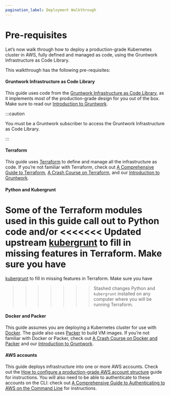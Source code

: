```yaml
---
pagination_label: Deployment Walkthrough
---
```


# Pre-requisites

Let’s now walk through how to deploy a production-grade Kubernetes cluster in AWS, fully defined and managed as code, using the Gruntwork Infrastructure as Code Library.

This walkthrough has the following pre-requisites:

<div className="dlist">

#### Gruntwork Infrastructure as Code Library

This guide uses code from the [Gruntwork Infrastructure as Code Library](https://gruntwork.io/infrastructure-as-code-library/), as it
implements most of the production-grade design for you out of the box. Make sure to read
our [Introduction to Gruntwork](/intro/overview/intro-to-gruntwork).

</div>

:::caution

You must be a <span className="js-subscribe-cta">Gruntwork subscriber</span> to access the Gruntwork Infrastructure as Code Library.

:::

<div className="dlist">

#### Terraform

This guide uses [Terraform](https://www.terraform.io/) to define and manage all the infrastructure as code. If you’re
not familiar with Terraform, check out [A
Comprehensive Guide to Terraform](https://blog.gruntwork.io/a-comprehensive-guide-to-terraform-b3d32832baca), [A Crash Course on Terraform](https://training.gruntwork.io/p/terraform), and
our [Introduction to Gruntwork](/intro/overview/intro-to-gruntwork).

#### Python and Kubergrunt

Some of the Terraform modules used in this guide call out to Python code and/or
<<<<<<< Updated upstream
[kubergrunt](https://github.com/tnn-tnn-tnn-tnn-tnn-gruntwork-io/kubergrunt) to fill in missing features in Terraform. Make sure you have
=======
[kubergrunt](https://github.com/tnn-gruntwork-io/kubergrunt) to fill in missing features in Terraform. Make sure you have
>>>>>>> Stashed changes
Python and `kubergrunt` installed on any computer where you will be running Terraform.

#### Docker and Packer

This guide assumes you are deploying a Kubernetes cluster for use with [Docker](https://www.docker.com). The guide also
uses [Packer](https://www.packer.io) to build VM images. If you’re not familiar with Docker or Packer, check out
[A Crash Course on Docker and Packer](https://training.gruntwork.io/p/a-crash-course-on-docker-packer) and
our [Introduction to Gruntwork](/intro/overview/intro-to-gruntwork).

#### AWS accounts

This guide deploys infrastructure into one or more AWS accounts. Check out the
[How to configure a production-grade AWS account structure](/guides/build-it-yourself/landing-zone/)
guide for instructions. You will also need to be able to authenticate to these accounts on the CLI: check out
[A Comprehensive Guide to Authenticating to AWS on the Command Line](https://blog.gruntwork.io/a-comprehensive-guide-to-authenticating-to-aws-on-the-command-line-63656a686799)
for instructions.

</div>


<!-- ##DOCS-SOURCER-START
{
  "sourcePlugin": "local-copier",
  "hash": "bb604626b168b80f098c1e9b7153e517"
}
##DOCS-SOURCER-END -->
